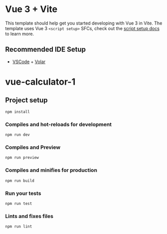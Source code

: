 # Vue 3 + Vite

This template should help get you started developing with Vue 3 in Vite. The template uses Vue 3 `<script setup>` SFCs, check out the [script setup docs](https://v3.vuejs.org/api/sfc-script-setup.html#sfc-script-setup) to learn more.

## Recommended IDE Setup

- [VSCode](https://code.visualstudio.com/) + [Volar](https://marketplace.visualstudio.com/items?itemName=johnsoncodehk.volar)

# vue-calculator-1

## Project setup
```
npm install
```

### Compiles and hot-reloads for development
```
npm run dev
```

### Compiles and Preview
```
npm run preview
```

### Compiles and minifies for production
```
npm run build
```

### Run your tests
```
npm run test
```

### Lints and fixes files
```
npm run lint
```